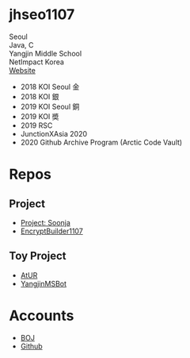 # jhseo1107
Seoul  
Java, C  
Yangjin Middle School  
NetImpact Korea  
[Website](https://jhseo1107.kro.kr)
  
- 2018 KOI Seoul 金  
- 2018 KOI 銀
- 2019 KOI Seoul 銅
- 2019 KOI 奬 
- 2019 RSC
- JunctionXAsia 2020
- 2020 Github Archive Program (Arctic Code Vault)  


# Repos
## Project
- [Project: Soonja](https://github.com/JunctionXAsia2020-NetImpactTeam/ProjectSoonja)  
- [EncryptBuilder1107](https://github.com/jhseo1107/EncryptBuilder1107)
## Toy Project
- [AtUR](https://github.com/jhseo1107/AtUR)  
- [YangjinMSBot](https://github.com/jhseo1107/YangjinMSBot)

# Accounts
- [BOJ](https://acmicpc.net/user/jhseo1107)  
- [Github](https://github.com/jhseo1107)  

